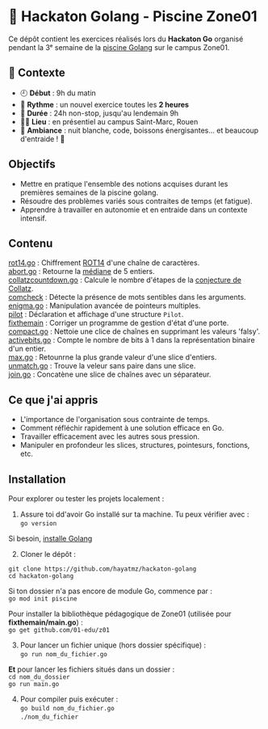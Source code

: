 # 🧠 Hackaton Golang - Piscine Zone01
Ce dépôt contient les exercices réalisés lors du **Hackaton Go** organisé pendant la 3ᵉ semaine de la [piscine Golang](./https://github.com/hayatmz/piscine-golang) sur le campus Zone01.

## 📅 Contexte
- 🕘 **Début** : 9h du matin
- 🔁 **Rythme** : un nouvel exercice toutes les **2 heures**
- 🌙 **Durée** : 24h non-stop, jusqu'au lendemain 9h
- 🧑‍💻 **Lieu** : en présentiel au campus Saint-Marc, Rouen
- 🌌 **Ambiance** : nuit blanche, code, boissons énergisantes... et beaucoup d'entraide ! 💪

## Objectifs
- Mettre en pratique l'ensemble des notions acquises durant les premières semaines de la piscine golang.
- Résoudre des problèmes variés sous contraites de temps (et fatigue).
- Apprendre à travailler en autonomie et en entraide dans un contexte intensif.

## Contenu
[rot14.go](./rot14.go) : Chiffrement [ROT14](./https://fr.wikipedia.org/wiki/Chiffrement_par_d%C3%A9calage) d'une chaîne de caractères.<br>
[abort.go](./abort.go) : Retourne la [médiane](./https://fr.wikipedia.org/wiki/M%C3%A9diane_(statistiques)) de 5 entiers.<br>
[collatzcountdown.go](./collatzcountdown.go) : Calcule le nombre d'étapes de la [conjecture de Collatz](./https://fr.wikipedia.org/wiki/Conjecture_de_Syracuse).<br>
[comcheck](./comcheck/main.go) : Détecte la présence de mots sentibles dans les arguments.<br>
[enigma.go](./enigma.go) : Manipulation avancée de pointeurs multiples.<br>
[pilot](./pilot/main.go) : Déclaration et affichage d'une structure ```Pilot```.<br>
[fixthemain](./fixthemain/main.go) : Corriger un programme de gestion d'état d'une porte.<br>
[compact.go](./compact.go) : Nettoie une clice de chaînes en supprimant les valeurs 'falsy'.<br>
[activebits.go](./activebits.go) : Compte le nombre de bits à 1 dans la représentation binaire d'un entier.<br>
[max.go](./max.go) : Retounrne la plus grande valeur d'une slice d'entiers.<br>
[unmatch.go](./unmatch.go) : Trouve la veleur sans paire dans une slice.<br>
[join.go](./join.go) : Concatène une slice de chaînes avec un séparateur.<br>

## Ce que j'ai appris
- L'importance de l'organisation sous contrainte de temps.
- Comment réfléchir rapidement à une solution efficace en Go.
- Travailler efficacement avec les autres sous pression.
- Manipuler en profondeur les slices, structures, pointesurs, fonctions, etc.

## Installation
Pour explorer ou tester les projets localement :

1. Assure toi dd'avoir Go installé sur ta machine. Tu peux vérifier avec :<br>
```go version```<br>

Si besoin, [installe Golang](./golang.org/dl)

2. Cloner le dépôt :<br>

```git clone https://github.com/hayatmz/hackaton-golang```<br>
```cd hackaton-golang```<br>

Si ton dossier n'a pas encore de module Go, commence par :<br>
```go mod init piscine```<br>

Pour installer la bibliothèque pédagogique de Zone01 (utilisée pour **fixthemain/main.go**) :<br>
```go get github.com/01-edu/z01```<br>

3. Pour lancer un fichier unique (hors dossier spécifique) :<br>
```go run nom_du_fichier.go```<br>

**Et** pour lancer les fichiers situés dans un dossier :<br>
```cd nom_du_dossier```<br>
```go run main.go```<br>

4. Pour compiler puis exécuter :<br>
```go build nom_du_fichier.go```<br>
```./nom_du_fichier```